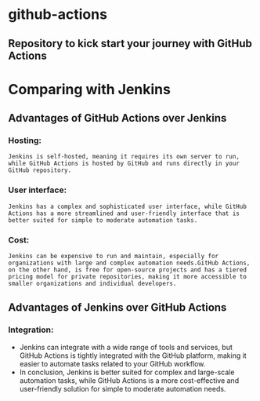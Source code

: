 # github-actions

## Repository to kick start your journey with GitHub Actions

# Comparing with Jenkins
## Advantages of GitHub Actions over Jenkins
### Hosting: 
```Jenkins is self-hosted, meaning it requires its own server to run, while GitHub Actions is hosted by GitHub and runs directly in your GitHub repository.```

### User interface: 
```Jenkins has a complex and sophisticated user interface, while GitHub Actions has a more streamlined and user-friendly interface that is better suited for simple to moderate automation tasks.```

### Cost:
```Jenkins can be expensive to run and maintain, especially for organizations with large and complex automation needs.GitHub Actions, on the other hand, is free for open-source projects and has a tiered pricing model for private repositories, making it more accessible to smaller organizations and individual developers.```

## Advantages of Jenkins over GitHub Actions
### Integration:
- Jenkins can integrate with a wide range of tools and services, but GitHub Actions is tightly integrated with the GitHub platform, making it easier to automate tasks related to your GitHub workflow.
- In conclusion, Jenkins is better suited for complex and large-scale automation tasks, while GitHub Actions is a more cost-effective and user-friendly solution for simple to moderate automation needs.
